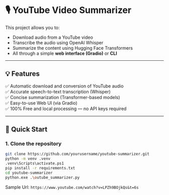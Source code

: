 # 🎙️ YouTube Video Summarizer

This project allows you to:
- Download audio from a YouTube video
- Transcribe the audio using OpenAI Whisper
- Summarize the content using Hugging Face Transformers
- All through a simple **web interface (Gradio)** or **CLI**

---

## 💡 Features

✅ Automatic download and conversion of YouTube audio  
✅ Accurate speech-to-text transcription (Whisper)  
✅ Concise summarization (Transformer-based models)  
✅ Easy-to-use Web UI (via Gradio)  
✅ 100% Free and local processing — no API keys required

---

## 🚀 Quick Start

### 1. Clone the repository

```bash
git clone https://github.com/yourusername/youtube-summarizer.git
python -m venv .venv
.venv\Scripts\activate.ps1
pip install -r requirements.txt
cd youtube-summarizer
python.exe .\outube_summarizer.py
```



Sample Url: `https://www.youtube.com/watch?v=LPZh9BOjkQs&t=6s`

